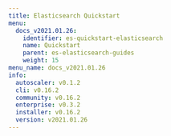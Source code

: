 ```yaml
---
title: Elasticsearch Quickstart
menu:
  docs_v2021.01.26:
    identifier: es-quickstart-elasticsearch
    name: Quickstart
    parent: es-elasticsearch-guides
    weight: 15
menu_name: docs_v2021.01.26
info:
  autoscaler: v0.1.2
  cli: v0.16.2
  community: v0.16.2
  enterprise: v0.3.2
  installer: v0.16.2
  version: v2021.01.26
---
```


